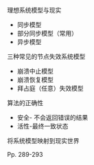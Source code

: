 理想系统模型与现实

-   同步模型
-   部分同步模型（常用）
-   异步模型



三种常见的节点失效系统模型

-   崩溃中止模型
-   崩溃恢复模型
-   拜占庭（任意）失效模型



算法的正确性

-   安全- 不会返回错误的结果
-   活性-最终一致状态



将系统模型映射到现实世界



Pp. 289-293